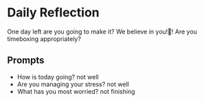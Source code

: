 # Daily Reflection
One day left are you going to make it? We believe in you!💖! Are you timeboxing appropriately? 

## Prompts
- How is today going? not well 
- Are you managing your stress? not well
- What has you most worried? not finishing